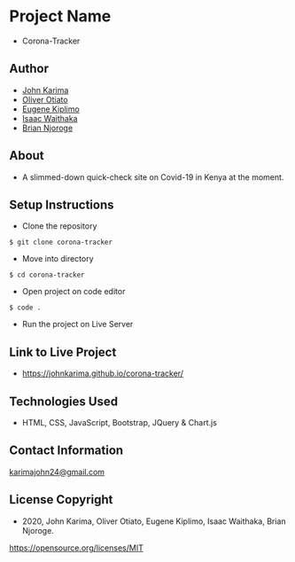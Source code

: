 # Project Name 
- Corona-Tracker 

## Author 
- [John Karima](https://github.com/JohnKarima) 
- [Oliver Otiato](https://github.com/KIBUYU20L)
- [Eugene Kiplimo](https://github.com/Eugene2001-boom) 
- [Isaac Waithaka](https://github.com/Isaac-waithaka)
- [Brian Njoroge](https://github.com/rayoapara)

## About 
- A slimmed-down quick-check site on Covid-19 in Kenya at the moment.

## Setup Instructions 
- Clone the repository 
```
$ git clone corona-tracker
```
- Move into directory 
```
$ cd corona-tracker
```
- Open project on code editor 
```
$ code . 
```
- Run the project on Live Server

## Link to Live Project
- https://johnkarima.github.io/corona-tracker/

## Technologies Used
- HTML, CSS, JavaScript, Bootstrap, JQuery & Chart.js

## Contact Information
karimajohn24@gmail.com

## License Copyright 
- 2020, John Karima, Oliver Otiato, Eugene Kiplimo, Isaac Waithaka, Brian Njoroge.

https://opensource.org/licenses/MIT